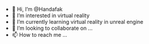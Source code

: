 - 👋 Hi, I’m @Handafak
- 👀 I’m interested in virtual reality
- 🌱 I’m currently learning virtual reality in unreal engine
- 💞️ I’m looking to collaborate on ...
- 📫 How to reach me ...

<!---
Handafak/Handafak is a ✨ special ✨ repository because its `README.md` (this file) appears on your GitHub profile.
You can click the Preview link to take a look at your changes.
--->
